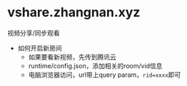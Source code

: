 # vshare.zhangnan.xyz
视频分享/同步观看


- 如何开启新房间
    - 如果要看新视频，先传到腾讯云
    - runtime/config.json，添加相关的room/vid信息
    - 电脑浏览器访问，url带上query param，`rid=xxxx`即可

